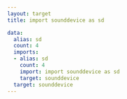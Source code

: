 ```yaml
---
layout: target
title: import sounddevice as sd

data:
  alias: sd
  count: 4
  imports:
  - alias: sd
    count: 4
    import: import sounddevice as sd
    target: sounddevice
  target: sounddevice
---
```

